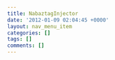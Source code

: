 ```yaml
---
title: NabaztagInjector
date: '2012-01-09 02:04:45 +0000'
layout: nav_menu_item
categories: []
tags: []
comments: []
---
```

